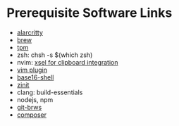 # Prerequisite Software Links

* [alarcritty](https://github.com/alacritty/alacritty#installation)
* [brew](https://brew.sh)
* [tpm](https://github.com/tmux-plugins/tpm#installation)
* zsh: chsh -s $(which zsh)
* nvim: [xsel for clipboard integration](windows.md)
* [vim plugin](https://github.com/junegunn/vim-plug#neovim)
* [base16-shell](https://github.com/chriskempson/base16-shell#installation)
* [zinit](https://github.com/zdharma-continuum/zinit#manual-installation)
* clang: build-essentials
* nodejs, npm
* [git-brws](https://github.com/rhysd/git-brws#with-homebrew)
* [composer](https://github.com/composer/composer#installation--usage)
